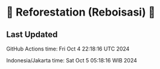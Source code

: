 
# 🌳 Reforestation (Reboisasi) 🌲

## Last Updated

GitHub Actions time: Fri Oct  4 22:18:16 UTC 2024

Indonesia/Jakarta time: Sat Oct  5 05:18:16 WIB 2024
